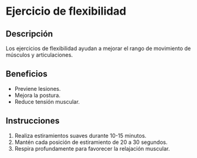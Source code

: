 # Ejercicio de flexibilidad 

## Descripción
Los ejercicios de flexibilidad ayudan a mejorar el rango de movimiento de músculos y articulaciones.

## Beneficios
- Previene lesiones.
- Mejora la postura.
- Reduce tensión muscular.

## Instrucciones
1. Realiza estiramientos suaves durante 10-15 minutos.
2. Mantén cada posición de estiramiento de 20 a 30 segundos.
3. Respira profundamente para favorecer la relajación muscular.